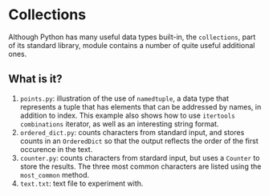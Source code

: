 Collections
===========

Although Python has many useful data types built-in, the `collections`,
part of its standard library, module contains a number of quite useful
additional ones.

What is it?
-----------
1. `points.py`: illustration of the use of `namedtuple`, a data type that
    represents a tuple that has elements that can be addressed by names,
    in addition to index.  This example also shows how to use `itertools`
    `combinations` iterator, as well as an interesting string format.
1. `ordered_dict.py`: counts characters from standard input, and stores
    counts in an `OrderedDict` so that the output reflects the order of
    the first occurence in the text.
1. `counter.py`: counts characters from stardard input, but uses a
    `Counter` to store the results.  The three most common characters are
    listed using the `most_common` method.
1. `text.txt`: text file to experiment with.
